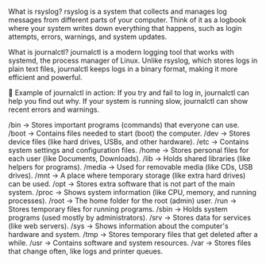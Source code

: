  What is rsyslog?
rsyslog is a system that collects and manages log messages from different parts of your computer. Think of it as a logbook where your system writes down everything that happens, such as login attempts, errors, warnings, and system updates.


What is journalctl?
journalctl is a modern logging tool that works with systemd, the process manager of Linux. Unlike rsyslog, which stores logs in plain text files, journalctl keeps logs in a binary format, making it more efficient and powerful.

🔹 Example of journalctl in action:
If you try and fail to log in, journalctl can help you find out why.
If your system is running slow, journalctl can show recent errors and warnings.

/bin → Stores important programs (commands) that everyone can use.
/boot → Contains files needed to start (boot) the computer.
/dev → Stores device files (like hard drives, USBs, and other hardware).
/etc → Contains system settings and configuration files.
/home → Stores personal files for each user (like Documents, Downloads).
/lib → Holds shared libraries (like helpers for programs).
/media → Used for removable media (like CDs, USB drives).
/mnt → A place where temporary storage (like extra hard drives) can be used.
/opt → Stores extra software that is not part of the main system.
/proc → Shows system information (like CPU, memory, and running processes).
/root → The home folder for the root (admin) user.
/run → Stores temporary files for running programs.
/sbin → Holds system programs (used mostly by administrators).
/srv → Stores data for services (like web servers).
/sys → Shows information about the computer's hardware and system.
/tmp → Stores temporary files that get deleted after a while.
/usr → Contains software and system resources.
/var → Stores files that change often, like logs and printer queues.

